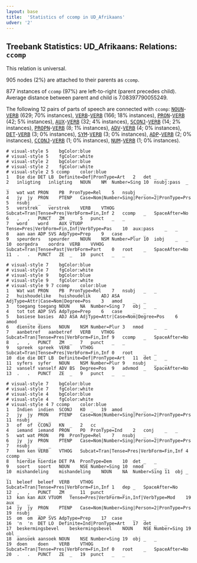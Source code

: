 ```yaml
---
layout: base
title:  'Statistics of ccomp in UD_Afrikaans'
udver: '2'
---
```


## Treebank Statistics: UD_Afrikaans: Relations: `ccomp`

This relation is universal.

905 nodes (2%) are attached to their parents as `ccomp`.

877 instances of `ccomp` (97%) are left-to-right (parent precedes child).
Average distance between parent and child is 7.08397790055249.

The following 12 pairs of parts of speech are connected with `ccomp`: <tt><a href="af-pos-NOUN.html">NOUN</a></tt>-<tt><a href="af-pos-VERB.html">VERB</a></tt> (629; 70% instances), <tt><a href="af-pos-VERB.html">VERB</a></tt>-<tt><a href="af-pos-VERB.html">VERB</a></tt> (166; 18% instances), <tt><a href="af-pos-PRON.html">PRON</a></tt>-<tt><a href="af-pos-VERB.html">VERB</a></tt> (42; 5% instances), <tt><a href="af-pos-AUX.html">AUX</a></tt>-<tt><a href="af-pos-VERB.html">VERB</a></tt> (32; 4% instances), <tt><a href="af-pos-SCONJ.html">SCONJ</a></tt>-<tt><a href="af-pos-VERB.html">VERB</a></tt> (14; 2% instances), <tt><a href="af-pos-PROPN.html">PROPN</a></tt>-<tt><a href="af-pos-VERB.html">VERB</a></tt> (8; 1% instances), <tt><a href="af-pos-ADV.html">ADV</a></tt>-<tt><a href="af-pos-VERB.html">VERB</a></tt> (4; 0% instances), <tt><a href="af-pos-DET.html">DET</a></tt>-<tt><a href="af-pos-VERB.html">VERB</a></tt> (3; 0% instances), <tt><a href="af-pos-SYM.html">SYM</a></tt>-<tt><a href="af-pos-VERB.html">VERB</a></tt> (3; 0% instances), <tt><a href="af-pos-ADP.html">ADP</a></tt>-<tt><a href="af-pos-VERB.html">VERB</a></tt> (2; 0% instances), <tt><a href="af-pos-CCONJ.html">CCONJ</a></tt>-<tt><a href="af-pos-VERB.html">VERB</a></tt> (1; 0% instances), <tt><a href="af-pos-NUM.html">NUM</a></tt>-<tt><a href="af-pos-VERB.html">VERB</a></tt> (1; 0% instances).


~~~ conllu
# visual-style 5	bgColor:blue
# visual-style 5	fgColor:white
# visual-style 2	bgColor:blue
# visual-style 2	fgColor:white
# visual-style 2 5 ccomp	color:blue
1	Die	die	DET	LB	Definite=Def|PronType=Art	2	det	_	_
2	inligting	inligting	NOUN	NM	Number=Sing	10	nsubj:pass	_	_
3	wat	wat	PRON	PB	PronType=Rel	5	nsubj	_	_
4	jy	jy	PRON	PTENP	Case=Nom|Number=Sing|Person=2|PronType=Prs	5	nsubj	_	_
5	verstrek	verstrek	VERB	VTHOG	Subcat=Tran|Tense=Pres|VerbForm=Fin,Inf	2	ccomp	_	SpaceAfter=No
6	,	,	PUNCT	ZM	_	5	punct	_	_
7	word	word	AUX	VTUOP	Tense=Pres|VerbForm=Fin,Inf|VerbType=Pas	10	aux:pass	_	_
8	aan	aan	ADP	SVS	AdpType=Prep	9	case	_	_
9	speurders	speurder	NOUN	NSM	Number=Plur	10	iobj	_	_
10	oorgedra	oordra	VERB	VVHOG	Subcat=Tran|Tense=Past|VerbForm=Part	0	root	_	SpaceAfter=No
11	.	.	PUNCT	ZE	_	10	punct	_	_

~~~


~~~ conllu
# visual-style 7	bgColor:blue
# visual-style 7	fgColor:white
# visual-style 9	bgColor:blue
# visual-style 9	fgColor:white
# visual-style 9 7 ccomp	color:blue
1	Wat	wat	PRON	PB	PronType=Rel	7	nsubj	_	_
2	huishoudelike	huishoudelik	ADJ	ASA	AdjType=Attr|Case=Nom|Degree=Pos	3	amod	_	_
3	toegang	toegang	NOUN	NA	Number=Sing	7	obj	_	_
4	tot	tot	ADP	SVS	AdpType=Prep	6	case	_	_
5	basiese	basies	ADJ	ASA	AdjType=Attr|Case=Nom|Degree=Pos	6	amod	_	_
6	dienste	diens	NOUN	NSM	Number=Plur	3	nmod	_	_
7	aanbetref	aanbetref	VERB	VTHOG	Subcat=Tran|Tense=Pres|VerbForm=Fin,Inf	9	ccomp	_	SpaceAfter=No
8	,	,	PUNCT	ZM	_	7	punct	_	_
9	spreek	spreek	VERB	VTHOG	Subcat=Tran|Tense=Pres|VerbForm=Fin,Inf	0	root	_	_
10	die	die	DET	LB	Definite=Def|PronType=Art	11	det	_	_
11	syfers	syfer	NOUN	NSM	Number=Plur	9	nsubj	_	_
12	vanself	vanself	ADV	BS	Degree=Pos	9	advmod	_	SpaceAfter=No
13	.	.	PUNCT	ZE	_	9	punct	_	_

~~~


~~~ conllu
# visual-style 7	bgColor:blue
# visual-style 7	fgColor:white
# visual-style 4	bgColor:blue
# visual-style 4	fgColor:white
# visual-style 4 7 ccomp	color:blue
1	Indien	indien	SCONJ	KO	_	19	amod	_	_
2	jy	jy	PRON	PTENP	Case=Nom|Number=Sing|Person=2|PronType=Prs	11	nsubj	_	_
3	of	of	CCONJ	KN	_	2	cc	_	_
4	iemand	iemand	PRON	PO	PronType=Ind	2	conj	_	_
5	wat	wat	PRON	PB	PronType=Rel	7	nsubj	_	_
6	jy	jy	PRON	PTENP	Case=Nom|Number=Sing|Person=2|PronType=Prs	7	nsubj	_	_
7	ken	ken	VERB	VTHOG	Subcat=Tran|Tense=Pres|VerbForm=Fin,Inf	4	ccomp	_	_
8	hierdie	hierdie	DET	PA	PronType=Dem	10	det	_	_
9	soort	soort	NOUN	NSE	Number=Sing	10	nmod	_	_
10	mishandeling	mishandeling	NOUN	NA	Number=Sing	11	obj	_	_
11	beleef	beleef	VERB	VTHOG	Subcat=Tran|Tense=Pres|VerbForm=Fin,Inf	1	dep	_	SpaceAfter=No
12	,	,	PUNCT	ZM	_	11	punct	_	_
13	kan	kan	AUX	VTUOM	Tense=Pres|VerbForm=Fin,Inf|VerbType=Mod	19	aux	_	_
14	jy	jy	PRON	PTENP	Case=Nom|Number=Sing|Person=2|PronType=Prs	19	nsubj	_	_
15	om	om	ADP	SVS	AdpType=Prep	17	case	_	_
16	'n	'n	DET	LO	Definite=Ind|PronType=Art	17	det	_	_
17	beskermingsbevel	beskermingsbevel	NOUN	NSE	Number=Sing	19	obl	_	_
18	aansoek	aansoek	NOUN	NSE	Number=Sing	19	obj	_	_
19	doen	doen	VERB	VTHOG	Subcat=Tran|Tense=Pres|VerbForm=Fin,Inf	0	root	_	SpaceAfter=No
20	.	.	PUNCT	ZE	_	19	punct	_	_

~~~



